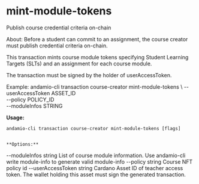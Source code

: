 # mint-module-tokens
Publish course credential criteria on-chain


About:
Before a student can commit to an assignment, the course creator must publish credential criteria on-chain.

This transaction mints course module tokens specifying Student Learning Targets (SLTs) and an assignment for each course module.

The transaction must be signed by the holder of userAccessToken.

Example:
  andamio-cli transaction course-creator mint-module-tokens \ 
    --userAccessToken ASSET_ID \
    --policy POLICY_ID \
    --moduleInfos STRING 

  

**Usage:**
```
andamio-cli transaction course-creator mint-module-tokens [flags]

```


```

**Options:**
```
--moduleInfos string       List of course module information. Use andamio-cli write module-info to generate valid module-info
      --policy string            Course NFT policy id
      --userAccessToken string   Cardano Asset ID of teacher access token. The wallet holding this asset must sign the generated transaction.
```



